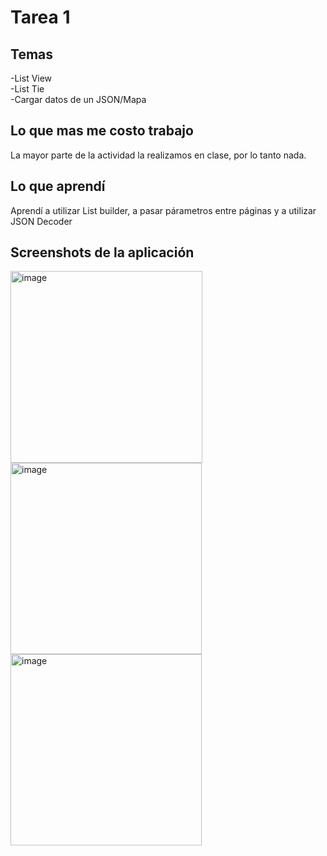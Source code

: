 # Tarea 1    
## Temas        
-List View  
-List Tie  
-Cargar datos de un JSON/Mapa  
  

## Lo que mas me costo trabajo   
La mayor parte de la actividad la realizamos en clase, por lo tanto nada.  
    
## Lo que aprendí    
Aprendí a utilizar List builder, a pasar párametros entre páginas y a utilizar JSON Decoder  


## Screenshots de la aplicación  
 <img width="307" alt="image" src="https://github.com/josefranciscogv/PMD_T4/assets/60234623/12a51257-b7eb-47ee-a9b2-43ee7051313f">  
<img width="306" alt="image" src="https://github.com/josefranciscogv/PMD_T4/assets/60234623/aa813f54-4bb0-4f65-a4c0-c477bdc5dd2b">  
<img width="306" alt="image" src="https://github.com/josefranciscogv/PMD_T4/assets/60234623/60524ad6-3966-4a8a-b6a7-815063404f9e">


